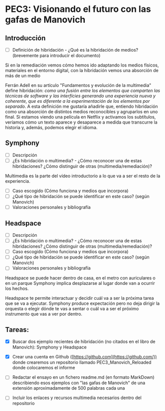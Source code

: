 # PEC3: Visionando el futuro con las gafas de Manovich

## Introducción

- [ ] Definición de hibridación - ¿Qué es la hibridación de medios? (brevemente para introducir el documento)

Si en la remediación vemos cómo hemos ido adaptando los medios físicos, materiales en el entorno digital, con la hibridación vemos una absorción de más de un medio

Ferrán Adell en su artículo "Fundamentos y evolución de la multimedia" define hibridación: _como una fusión entre los elementos que comparten las técnicas de software y las interfícies generando una experiencia nueva y coherente, que es diferente a la experimentación de los elementos por separado_. A esta definición me gustaría añadirle que, entiendo hibridación como una absorción de distintos medios
reconocibles y agruparlos en uno final. Si estamos viendo una película en Netflix y activamos los subtítulos, veríamos cómo un texto aparece y desaparece a medida que transcurre la historia y, además,
podemos elegir el idioma. 

## Symphony

- [ ] Descripción
- [ ] ¿Es hibridación o multimedia? - ¿Cómo reconocer una de estas hibridaciones? ¿Cómo distinguir de otras (multimedia/remediación)?

Multimedia es la parte del vídeo introductorio a lo que va a ser el resto de la experiencia. 

- [ ] Caso escogido (Cómo funciona y medios que incorpora)
- [ ] ¿Qué tipo de hibridación se puede identificar en este caso? (según Manovich)
- [ ] Valoraciones personales y bibliografía

## Headspace
- [ ] Descripción
- [ ] ¿Es hibridación o multimedia? - ¿Cómo reconocer una de estas hibridaciones? ¿Cómo distinguir de otras (multimedia/remediación)?
- [ ] Caso escogido (Cómo funciona y medios que incorpora)
- [ ] ¿Qué tipo de hibridación se puede identificar en este caso? (según Manovich)
- [ ] Valoraciones personales y bibliografía

Headspace se puede hacer dentro de casa, en el metro con auriculares o en un parque
Symphony implica desplazarse al lugar donde van a ocurrir los hechos. 

Headspace te permite interactuar y decidir cuál va a ser la próxima tarea que se va a ejecutar. 
Symphony produce expectación pero no deja dirigir la orquesta o elegir dónde te vas a sentar o cuál va a ser el próximo instrumento que vas a ver por dentro. 

## Tareas:

- [x]  Buscar dos ejemplo recientes de hibridación (no citados en el libro de Manovich): Symphony y Headspace

- [x]  Crear una cuenta en Github ([https://github.com](https://github.com/)) donde crearemos un repositorio llamado PEC3_Manovich_Reloaded donde colocaremos el informe

 - [ ] Redactar el ensayo en un fichero readme.md (en formato MarkDown) describiendo esos ejemplos con "las gafas de Manovich" de una extensión aproximadamente de 500 palabras cada una

 - [ ] Incluir los enlaces y recursos multimedia necesarios dentro del repositorio
